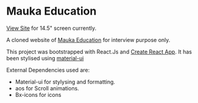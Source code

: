 # Mauka Education

[View Site](https://jayraj-r.github.io/mauka-education/) for 14.5" screen currently.

A cloned website of [Mauka Education](https://maukaeducation.com) for interview purpose only.

This project was bootstrapped with React.Js and [Create React App](https://github.com/facebook/create-react-app).
It has been stylised using [material-ui](https://material-ui.com/)

External Dependencies used are:
- Material-ui for stylysing and formatting.
- aos for Scroll animations.
- Bx-icons for icons
